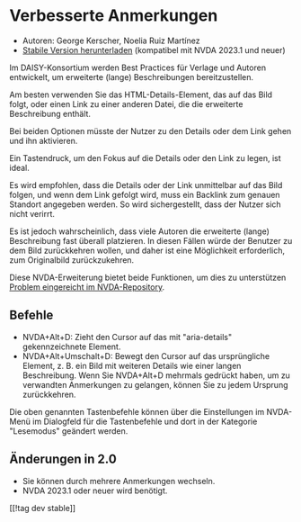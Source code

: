 # Verbesserte Anmerkungen #

* Autoren: George Kerscher, Noelia Ruiz Martínez
* [Stabile Version herunterladen][1] (kompatibel mit NVDA 2023.1 und neuer)

Im DAISY-Konsortium werden Best Practices für Verlage und Autoren
entwickelt, um erweiterte (lange) Beschreibungen bereitzustellen.

Am besten verwenden Sie das HTML-Details-Element, das auf das Bild folgt,
oder einen Link zu einer anderen Datei, die die erweiterte Beschreibung
enthält.

Bei beiden Optionen müsste der Nutzer zu den Details oder dem Link gehen und
ihn aktivieren.

Ein Tastendruck, um den Fokus auf die Details oder den Link zu legen, ist
ideal.

Es wird empfohlen, dass die Details oder der Link unmittelbar auf das Bild
folgen, und wenn dem Link gefolgt wird, muss ein Backlink zum genauen
Standort angegeben werden. So wird sichergestellt, dass der Nutzer sich
nicht verirrt.

Es ist jedoch wahrscheinlich, dass viele Autoren die erweiterte (lange)
Beschreibung fast überall platzieren. In diesen Fällen würde der Benutzer zu
dem Bild zurückkehren wollen, und daher ist eine Möglichkeit erforderlich,
zum Originalbild zurückzukehren.

Diese NVDA-Erweiterung bietet beide Funktionen, um dies zu unterstützen
[Problem eingereicht im NVDA-Repository][2].

## Befehle ##

* NVDA+Alt+D: Zieht den Cursor auf das mit "aria-details" gekennzeichnete
  Element.
* NVDA+Alt+Umschalt+D: Bewegt den Cursor auf das ursprüngliche Element,
  z. B. ein Bild mit weiteren Details wie einer langen Beschreibung. Wenn
  Sie NVDA+Alt+D mehrmals gedrückt haben, um zu verwandten Anmerkungen zu
  gelangen, können Sie zu jedem Ursprung zurückkehren.

Die oben genannten Tastenbefehle können über die Einstellungen im NVDA-Menü
im Dialogfeld für die Tastenbefehle und dort in der Kategorie "Lesemodus"
geändert werden.

## Änderungen in 2.0 ##

* Sie können durch mehrere Anmerkungen wechseln.
* NVDA 2023.1 oder neuer wird benötigt.

[[!tag dev stable]]

[1]: https://www.nvaccess.org/addonStore/legacy?file=enhancedAnnotations

[2]: https://github.com/nvaccess/nvda/issues/13940
